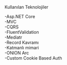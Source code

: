 Kullanılan Teknolojiler

-Asp.NET Core<br>
-MVC<br>
-CQRS<br>
-FluentValidation<br>
-Mediatr<br>
-Record Kavramı<br>
-Katmanlı mimari<br>
-ONION Arc <br>
-Custom Cookie Based Auth<br>
